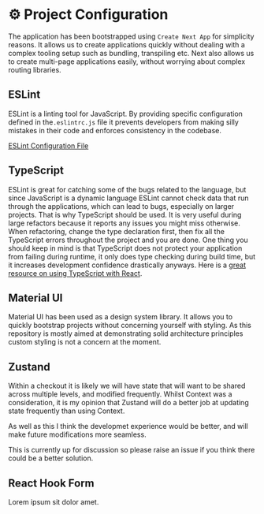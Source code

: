 # ⚙️ Project Configuration

The application has been bootstrapped using `Create Next App` for simplicity reasons. It allows us to create applications quickly without dealing with a complex tooling setup such as bundling, transpiling etc. Next also allows us to create multi-page applications easily, without worrying about complex routing libraries.

## ESLint

ESLint is a linting tool for JavaScript. By providing specific configuration defined in the`.eslintrc.js` file it prevents developers from making silly mistakes in their code and enforces consistency in the codebase.

[ESLint Configuration File](../.eslintrc.json)

## TypeScript

ESLint is great for catching some of the bugs related to the language, but since JavaScript is a dynamic language ESLint cannot check data that run through the applications, which can lead to bugs, especially on larger projects. That is why TypeScript should be used. It is very useful during large refactors because it reports any issues you might miss otherwise. When refactoring, change the type declaration first, then fix all the TypeScript errors throughout the project and you are done. One thing you should keep in mind is that TypeScript does not protect your application from failing during runtime, it only does type checking during build time, but it increases development confidence drastically anyways. Here is a [great resource on using TypeScript with React](https://react-typescript-cheatsheet.netlify.app/).

## Material UI

Material UI has been used as a design system library. It allows you to quickly bootstrap projects without concerning yourself with styling. As this repository is mostly aimed at demonstrating solid architecture principles custom styling is not a concern at the moment.

## Zustand

Within a checkout it is likely we will have state that will want to be shared across multiple levels, and modified frequently. Whilst Context was a consideration, it is my opinion that Zustand will do a better job at updating state frequently than using Context.

As well as this I think the developmet experience would be better, and will make future modifications more seamless.

This is currently up for discussion so please raise an issue if you think there could be a better solution.

## React Hook Form

Lorem ipsum sit dolor amet.

